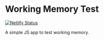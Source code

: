 # Working Memory Test

[![Netlify Status](https://api.netlify.com/api/v1/badges/ee1252e1-95e6-4636-a1b0-6080e859d932/deploy-status)](https://app.netlify.com/sites/working-memory-test/deploys)

A simple JS app to test working memory.
